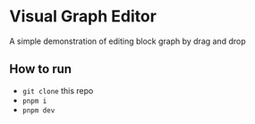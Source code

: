 # Visual Graph Editor
A simple demonstration of editing block graph by drag and drop

## How to run

- `git clone` this repo
- `pnpm i`
- `pnpm dev`